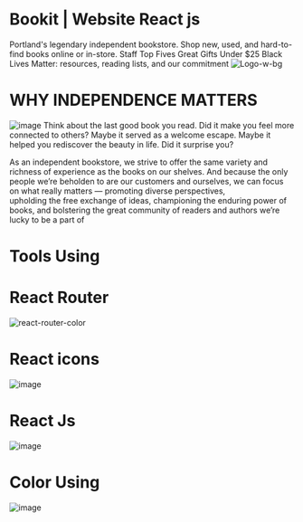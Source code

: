 # Bookit | Website React js
Portland's legendary independent bookstore. Shop new, used, and hard-to-find books online or in-store.
Staff Top Fives
Great Gifts Under $25
Black Lives Matter: resources, reading lists, and our commitment
![Logo-w-bg](https://github.com/RUI-com/Bookit-Shopping/assets/139192231/34aff6cc-9df3-4ded-8856-e177ae403750)

# WHY INDEPENDENCE MATTERS

![image](https://github.com/RUI-com/Bookit-Shopping/assets/139192231/688a9ae6-14e3-4edb-b7e2-ecf728997078)
Think about the last good book you read. Did it make you feel more connected to others? Maybe it served as a welcome escape. Maybe it helped you rediscover the beauty in life. Did it surprise you?

As an independent bookstore, we strive to offer the same variety and richness of experience as the books on our shelves. And because the only people we’re beholden to are our customers and ourselves, we can focus on what really matters — promoting diverse perspectives,
<br/>
upholding the free exchange of ideas, championing the enduring power of books, and bolstering the great community of readers and authors we’re lucky to be a part of

# Tools Using
# React Router

![react-router-color](https://github.com/RUI-com/Bookit-Shopping/assets/139192231/4110808a-db88-4d74-8fdf-b7533252eac8)

# React icons
![image](https://github.com/RUI-com/Bookit-Shopping/assets/139192231/a6851d83-7764-4c58-bf9d-9fb8d742a1da)

# React Js
![image](https://github.com/RUI-com/Bookit-Shopping/assets/139192231/8554b74d-65ac-48d6-8673-a3a15d76b405)

# Color Using
![image](https://github.com/RUI-com/Bookit-Shopping/assets/139192231/44f338ef-8a95-4a71-9d24-5fba0abc8520)

